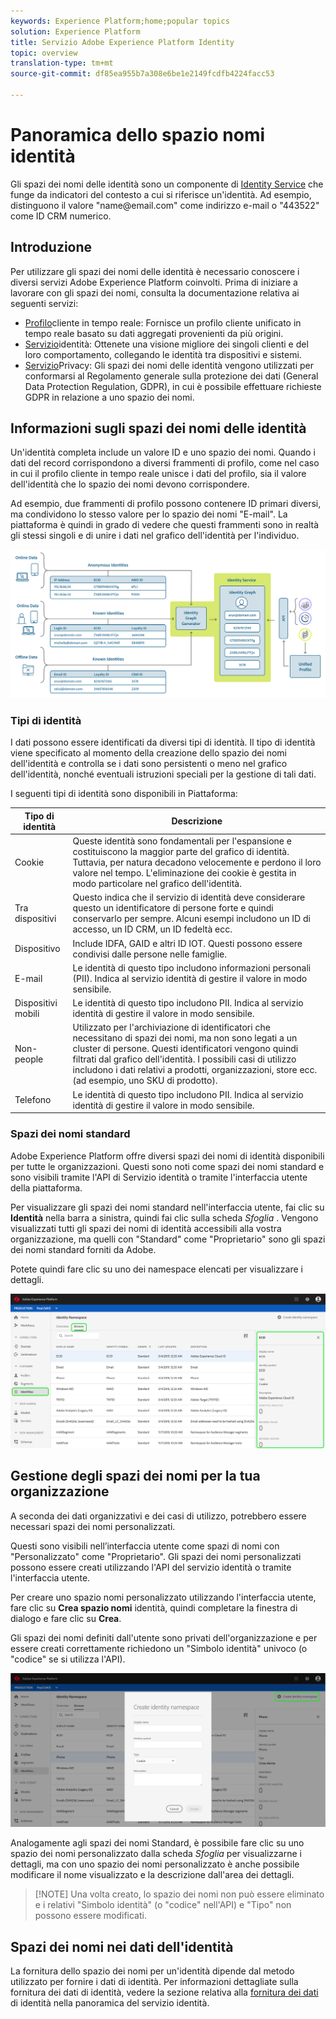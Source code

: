 ```yaml
---
keywords: Experience Platform;home;popular topics
solution: Experience Platform
title: Servizio Adobe Experience Platform Identity
topic: overview
translation-type: tm+mt
source-git-commit: df85ea955b7a308e6be1e2149fcdfb4224facc53

---
```



# Panoramica dello spazio nomi identità

Gli spazi dei nomi delle identità sono un componente di [Identity Service](./home.md) che funge da indicatori del contesto a cui si riferisce un&#39;identità. Ad esempio, distinguono il valore &quot;name<span>@email.com&quot; come indirizzo e-mail o &quot;443522&quot; come ID CRM numerico.

## Introduzione

Per utilizzare gli spazi dei nomi delle identità è necessario conoscere i diversi servizi Adobe Experience Platform coinvolti. Prima di iniziare a lavorare con gli spazi dei nomi, consulta la documentazione relativa ai seguenti servizi:

- [Profilo](../profile/home.md)cliente in tempo reale: Fornisce un profilo cliente unificato in tempo reale basato su dati aggregati provenienti da più origini.
- [Servizio](./home.md)identità: Ottenete una visione migliore dei singoli clienti e del loro comportamento, collegando le identità tra dispositivi e sistemi.
- [Servizio](../privacy-service/home.md)Privacy: Gli spazi dei nomi delle identità vengono utilizzati per conformarsi al Regolamento generale sulla protezione dei dati (General Data Protection Regulation, GDPR), in cui è possibile effettuare richieste GDPR in relazione a uno spazio dei nomi.

## Informazioni sugli spazi dei nomi delle identità

Un&#39;identità completa include un valore ID e uno spazio dei nomi. Quando i dati del record corrispondono a diversi frammenti di profilo, come nel caso in cui il profilo cliente in tempo reale unisce i dati del profilo, sia il valore dell&#39;identità che lo spazio dei nomi devono corrispondere.

Ad esempio, due frammenti di profilo possono contenere ID primari diversi, ma condividono lo stesso valore per lo spazio dei nomi &quot;E-mail&quot;. La piattaforma è quindi in grado di vedere che questi frammenti sono in realtà gli stessi singoli e di unire i dati nel grafico dell&#39;identità per l&#39;individuo.

![](images/identity-service-stitching.png)

### Tipi di identità

I dati possono essere identificati da diversi tipi di identità. Il tipo di identità viene specificato al momento della creazione dello spazio dei nomi dell&#39;identità e controlla se i dati sono persistenti o meno nel grafico dell&#39;identità, nonché eventuali istruzioni speciali per la gestione di tali dati.

I seguenti tipi di identità sono disponibili in Piattaforma:

| Tipo di identità | Descrizione |
| --- | --- |
| Cookie | Queste identità sono fondamentali per l&#39;espansione e costituiscono la maggior parte del grafico di identità. Tuttavia, per natura decadono velocemente e perdono il loro valore nel tempo. L&#39;eliminazione dei cookie è gestita in modo particolare nel grafico dell&#39;identità. |
| Tra dispositivi | Questo indica che il servizio di identità deve considerare questo un identificatore di persone forte e quindi conservarlo per sempre. Alcuni esempi includono un ID di accesso, un ID CRM, un ID fedeltà ecc. |
| Dispositivo | Include IDFA, GAID e altri ID IOT. Questi possono essere condivisi dalle persone nelle famiglie. |
| E-mail | Le identità di questo tipo includono informazioni personali (PII). Indica al servizio identità di gestire il valore in modo sensibile. |
| Dispositivi mobili | Le identità di questo tipo includono PII. Indica al servizio identità di gestire il valore in modo sensibile. |
| Non-people | Utilizzato per l&#39;archiviazione di identificatori che necessitano di spazi dei nomi, ma non sono legati a un cluster di persone. Questi identificatori vengono quindi filtrati dal grafico dell&#39;identità. I possibili casi di utilizzo includono i dati relativi a prodotti, organizzazioni, store ecc. (ad esempio, uno SKU di prodotto). |
| Telefono | Le identità di questo tipo includono PII. Indica al servizio identità di gestire il valore in modo sensibile. |

### Spazi dei nomi standard

Adobe Experience Platform offre diversi spazi dei nomi di identità disponibili per tutte le organizzazioni. Questi sono noti come spazi dei nomi standard e sono visibili tramite l&#39;API di Servizio identità o tramite l&#39;interfaccia utente della piattaforma.

Per visualizzare gli spazi dei nomi standard nell&#39;interfaccia utente, fai clic su **Identità** nella barra a sinistra, quindi fai clic sulla scheda *Sfoglia* . Vengono visualizzati tutti gli spazi dei nomi di identità accessibili alla vostra organizzazione, ma quelli con &quot;Standard&quot; come &quot;Proprietario&quot; sono gli spazi dei nomi standard forniti da Adobe.

Potete quindi fare clic su uno dei namespace elencati per visualizzare i dettagli.

![](./images/standard-namespace-detail.png)

## Gestione degli spazi dei nomi per la tua organizzazione

A seconda dei dati organizzativi e dei casi di utilizzo, potrebbero essere necessari spazi dei nomi personalizzati.

Questi sono visibili nell’interfaccia utente come spazi di nomi con &quot;Personalizzato&quot; come &quot;Proprietario&quot;. Gli spazi dei nomi personalizzati possono essere creati utilizzando l&#39;API del servizio identità o tramite l&#39;interfaccia utente.

Per creare uno spazio nomi personalizzato utilizzando l&#39;interfaccia utente, fare clic su **Crea spazio nomi** identità, quindi completare la finestra di dialogo e fare clic su **Crea**.

Gli spazi dei nomi definiti dall&#39;utente sono privati dell&#39;organizzazione e per essere creati correttamente richiedono un &quot;Simbolo identità&quot; univoco (o &quot;codice&quot; se si utilizza l&#39;API).

![](./images/create-identity-namespace.png)

Analogamente agli spazi dei nomi Standard, è possibile fare clic su uno spazio dei nomi personalizzato dalla scheda *Sfoglia* per visualizzarne i dettagli, ma con uno spazio dei nomi personalizzato è anche possibile modificare il nome visualizzato e la descrizione dall&#39;area dei dettagli.

>[!NOTE] Una volta creato, lo spazio dei nomi non può essere eliminato e i relativi &quot;Simbolo identità&quot; (o &quot;codice&quot; nell&#39;API) e &quot;Tipo&quot; non possono essere modificati.

## Spazi dei nomi nei dati dell&#39;identità

La fornitura dello spazio dei nomi per un&#39;identità dipende dal metodo utilizzato per fornire i dati di identità. Per informazioni dettagliate sulla fornitura dei dati di identità, vedere la sezione relativa alla [fornitura dei dati](./home.md#supplying-identity-data-to-identity-service) di identità nella panoramica del servizio identità.
